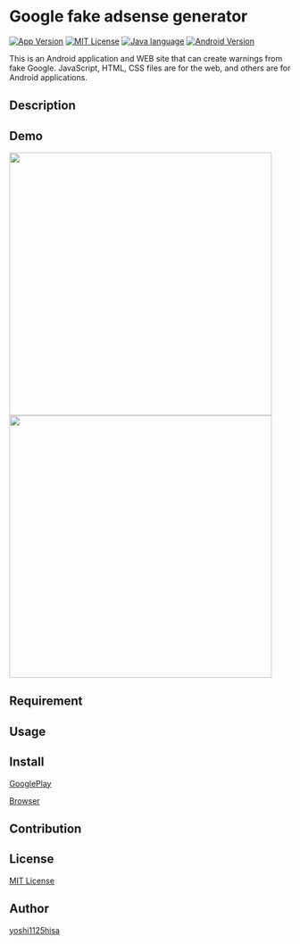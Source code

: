 # Google fake adsense generator

[![App Version](https://img.shields.io/badge/version-0.1.7-orange.svg?style=flat)](APP_VERSION)
[![MIT License](http://img.shields.io/badge/license-MIT-blue.svg?style=flat)](LICENSE)
[![Java language](https://img.shields.io/badge/language-Java-green.svg?style=flat)](LANGUAGE)
[![Android Version](https://img.shields.io/badge/android-5.1~-orange.svg?style=flat)](ANDROID_VERSION)

This is an Android application and WEB site that can create warnings from fake Google. JavaScript, HTML, CSS files are for the web, and others are for Android applications.

## Description

## Demo
<img src="https://lh3.googleusercontent.com/yzMkis7hWwh6NjRrswDNgiXUAJnHxO4T4JT0NzsjjKWRJ3Cd3J4Y0p-l4z76_sJn0Ks" style="width:49vw;">  <img src="https://lh3.googleusercontent.com/djgm9qTohzE7-qRGNngRr90HXFXBz6vTUW7CccTrtTGvKQCztgV4-oRrE8MbkCFRyQ" style="width:49vw;">

## Requirement

## Usage

## Install
[GooglePlay](https://play.google.com/store/apps/details?id=com.developer.yoshi1125hisa.googlealert)

[Browser](https://yoshi1125hisa.github.io/ad-generator/URLform.html)

## Contribution


## License
[MIT License]()

## Author

[yoshi1125hisa](https://github.com/yoshi1125hisa)
